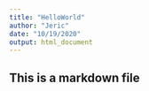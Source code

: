 ```yaml
---
title: "HelloWorld"
author: "Jeric"
date: "10/19/2020"
output: html_document
---
```


## This is a markdown file

